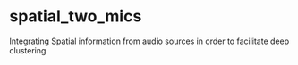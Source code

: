# spatial_two_mics

Integrating Spatial information from audio sources in order to facilitate deep clustering